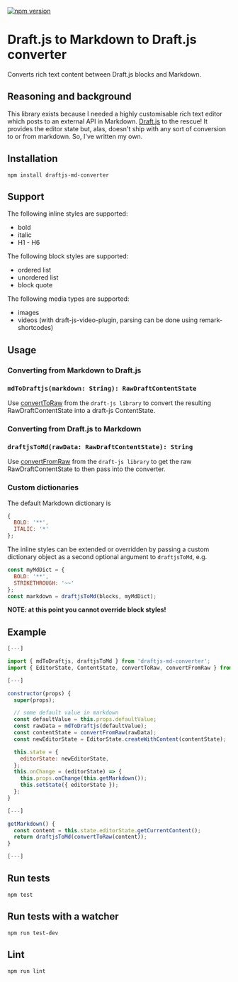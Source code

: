 [![npm version](https://badge.fury.io/js/draftjs-md-converter.svg)](https://badge.fury.io/js/draftjs-md-converter)

# Draft.js to Markdown to Draft.js converter

Converts rich text content between Draft.js blocks and Markdown.

## Reasoning and background

This library exists because I needed a highly customisable rich text editor which posts to an external API in Markdown. [Draft.js](https://facebook.github.io/draft-js/) to the rescue! It provides the editor state but, alas, doesn't ship with any sort of conversion to or from markdown. So, I've written my own.

## Installation

```
npm install draftjs-md-converter
```

## Support

The following inline styles are supported:

* bold
* italic
* H1 - H6

The following block styles are supported:

* ordered list
* unordered list
* block quote

The following media types are supported:

* images
* videos (with draft-js-video-plugin, parsing can be done using remark-shortcodes)

## Usage

### Converting from Markdown to Draft.js
### `mdToDraftjs(markdown: String): RawDraftContentState`

Use [convertToRaw](https://facebook.github.io/draft-js/docs/api-reference-data-conversion.html) from the `draft-js library` to convert the resulting RawDraftContentState into a draft-js ContentState.

### Converting from Draft.js to Markdown
### `draftjsToMd(rawData: RawDraftContentState): String`

Use [convertFromRaw](https://facebook.github.io/draft-js/docs/api-reference-data-conversion.html) from the `draft-js library` to get the raw RawDraftContentState to then pass into the converter.

### Custom dictionaries

The default Markdown dictionary is

```js
{
  BOLD: '**',
  ITALIC: '*'
};
```

The inline styles can be extended or overridden by passing a custom dictionary object as a second optional argument to `draftjsToMd`, e.g.

```js
const myMdDict = {
  BOLD: '**',
  STRIKETHROUGH: '~~'
};
const markdown = draftjsToMd(blocks, myMdDict);
```

__NOTE: at this point you cannot override block styles!__

## Example

```js
[---]

import { mdToDraftjs, draftjsToMd } from 'draftjs-md-converter';
import { EditorState, ContentState, convertToRaw, convertFromRaw } from 'draft-js';

[---]

constructor(props) {
  super(props);

  // some default value in markdown
  const defaultValue = this.props.defaultValue;
  const rawData = mdToDraftjs(defaultValue);
  const contentState = convertFromRaw(rawData);
  const newEditorState = EditorState.createWithContent(contentState);

  this.state = {
    editorState: newEditorState,
  };
  this.onChange = (editorState) => {
    this.props.onChange(this.getMarkdown());
    this.setState({ editorState });
  };
}

[---]

getMarkdown() {
  const content = this.state.editorState.getCurrentContent();
  return draftjsToMd(convertToRaw(content));
}

[---]
```

## Run tests

```
npm test
```

## Run tests with a watcher

```
npm run test-dev
```

## Lint

```
npm run lint
```
